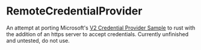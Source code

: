# RemoteCredentialProvider

An attempt at porting Microsoft's [V2 Credential Provider Sample](https://learn.microsoft.com/en-us/samples/microsoft/windows-classic-samples/credential-provider/?source=recommendations) to rust with the addition of an https server to accept credentials. Currently unfinished and untested, do not use.